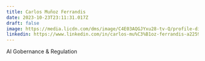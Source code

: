 ```yaml
---
title: Carlos Muñoz Ferrandis
date: 2023-10-23T23:11:31.017Z
draft: false
image: https://media.licdn.com/dms/image/C4E03AQGJYxu28-tv-Q/profile-displayphoto-shrink_400_400/0/1630680783788?e=1703721600&v=beta&t=MUJfOM-JIqwiDl5WMYOeytIAs0C4eFEDZnwbnub5EV0
linkedin: https://www.linkedin.com/in/carlos-mu%C3%B1oz-ferrandis-a22592105/
---
```

AI Gobernance & Regulation
